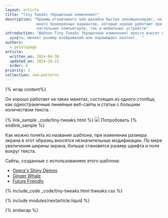 ```yaml
---
layout: article
title: "Tiny Tweaks (Крошечные изменения)"
description: "Приемы отзывчивого веб-дизайна быстро эволюционируют, но есть
              много проверенных вариантов, которые хорошо работают при использовании как
              настольных компьютеров, так и мобильных устройств"
introduction: "Шаблон Tiny Tweaks (Крошечные изменения) просто вносит небольшие изменения в макет, например, регулирует размер
  шрифта, меняет размер изображений или перемещает контент.  "
authors:
  - petelepage
article:
  written_on: 2014-04-30
  updated_on: 2014-10-21
  order: 4
priority: 1
collection: rwd-patterns
---
```


{% wrap content%}

Он хорошо работает на таких макетах, состоящих из одного столбца, как одностраничные линейные веб-сайты и статьи
с большим количеством текста.

{% link_sample _code/tiny-tweaks.html %}
  <img src="imgs/tiny-tweaks.svg">
  Попробовать
{% endlink_sample %}

Как можно понять из названия шаблона, при изменении размера экрана в этот образец вносятся незначительные модификации.
По мере увеличения ширины экрана, больше становятся размер шрифта и поля вокруг текста.

Сайты, созданные с использованием этого шаблона:

 * [Opera's Shiny Demos](http://shinydemos.com/)
 * [Ginger Whale](http://gingerwhale.com/)
 * [Future Friendly](http://futurefriendlyweb.com/)

{% include_code _code/tiny-tweaks.html ttweaks css %}

{% include modules/nextarticle.liquid %}

{% endwrap %}
